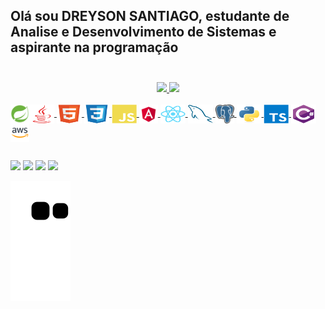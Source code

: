 
  ## Olá sou DREYSON SANTIAGO, estudante de Analise e Desenvolvimento de Sistemas e aspirante na programação<br/><br/>

<div align="center">
  <a href="https://github.com/dreysonsilva">
  <img height="160em" src="https://github-readme-stats.vercel.app/api?username=dreysonsilva&show_icons=true&theme=white&include_all_commits=true&count_private=true"/>
  <img height="160em" src="https://github-readme-stats.vercel.app/api/top-langs/?username=dreysonsilva&layout=compact&langs_count=7&theme=white"/>
</div>
  
<div style="display: inline_block"><br>
  <img align="center" alt="dreyson-Java" height="30" width="40" src="https://raw.githubusercontent.com/devicons/devicon/master/icons/java/java-plain.svg">
  <img align="left" alt="Spring Boot" width="30px" src="https://raw.githubusercontent.com/github/explore/80688e429a7d4ef2fca1e82350fe8e3517d3494d/topics/spring-boot/spring-boot.png" />
   <img align="center" alt="dreyson-HTML" height="30" width="40" src="https://raw.githubusercontent.com/devicons/devicon/master/icons/html5/html5-original.svg">
  <img align="center" alt="dreyson-CSS" height="30" width="40" src="https://raw.githubusercontent.com/devicons/devicon/master/icons/css3/css3-original.svg">
  <img align="center" alt="dreyson-Js" height="30" width="40" src="https://raw.githubusercontent.com/devicons/devicon/master/icons/javascript/javascript-plain.svg">
  <img align="center" alt="Angular" width="30px" src="https://raw.githubusercontent.com/github/explore/80688e429a7d4ef2fca1e82350fe8e3517d3494d/topics/angular/angular.png" />
   <img align="center" alt="dreyson-React" height="30" width="40" src="https://raw.githubusercontent.com/devicons/devicon/master/icons/react/react-original.svg">
  
  <img align="center" alt="dreyson-mysql" height="30" width="40" src="https://raw.githubusercontent.com/devicons/devicon/master/icons/mysql/mysql-plain.svg">
  <img align="center" alt="Postgresql" width="30px" src="https://raw.githubusercontent.com/github/explore/80688e429a7d4ef2fca1e82350fe8e3517d3494d/topics/postgresql/postgresql.png" />
  <img align="center" alt="dreyson-Python" height="30" width="40" src="https://raw.githubusercontent.com/devicons/devicon/master/icons/python/python-original.svg">
  <img align="center" alt="dreyson-Ts" height="30" width="40" src="https://raw.githubusercontent.com/devicons/devicon/master/icons/typescript/typescript-plain.svg">
 
  <img align="center" alt="dreyson-Csharp" height="30" width="40" src="https://raw.githubusercontent.com/devicons/devicon/master/icons/csharp/csharp-original.svg">  
</div>
<img align="center" alt="AWS" width="30px" height="30" src="https://raw.githubusercontent.com/github/explore/fbceb94436312b6dacde68d122a5b9c7d11f9524/topics/aws/aws.png" />
 
  ##
 
<div> 
  <a href="https://www.youtube.com/channel/UCmHg0Bf1p0W4hqTvxtbP0JQ" target="_blank"><img src="https://img.shields.io/badge/YouTube-FF0000?style=for-the-badge&logo=youtube&logoColor=white" target="_blank"></a>
  <a href="https://instagram.com/dreysonsilva" target="_blank"><img src="https://img.shields.io/badge/-Instagram-%23E4405F?style=for-the-badge&logo=instagram&logoColor=white" target="_blank"></a>
  <a href = "mailto:dreysoninformar@gmail.com"><img src="https://img.shields.io/badge/-Gmail-%23333?style=for-the-badge&logo=gmail&logoColor=white" target="_blank"></a>
  <a href="https://www.linkedin.com/in/dreyson-santiago-665743183/" target="_blank"><img src="https://img.shields.io/badge/-LinkedIn-%230077B5?style=for-the-badge&logo=linkedin&logoColor=white" target="_blank"></a>
  
  ![Snake animation](https://github.com/rafaballerini/rafaballerini/blob/output/github-contribution-grid-snake.svg)
</div>
